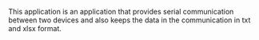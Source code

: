 This application is an application that provides serial communication between two devices and also keeps the data in the communication in txt and xlsx format.
